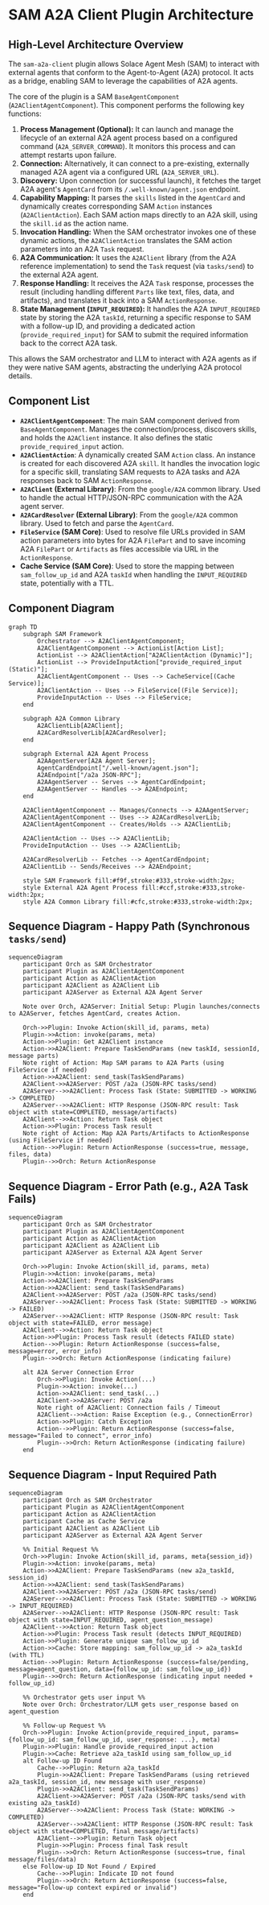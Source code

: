 # SAM A2A Client Plugin Architecture

## High-Level Architecture Overview

The `sam-a2a-client` plugin allows Solace Agent Mesh (SAM) to interact with external agents that conform to the Agent-to-Agent (A2A) protocol. It acts as a bridge, enabling SAM to leverage the capabilities of A2A agents.

The core of the plugin is a SAM `BaseAgentComponent` (`A2AClientAgentComponent`). This component performs the following key functions:

1.  **Process Management (Optional):** It can launch and manage the lifecycle of an external A2A agent process based on a configured command (`A2A_SERVER_COMMAND`). It monitors this process and can attempt restarts upon failure.
2.  **Connection:** Alternatively, it can connect to a pre-existing, externally managed A2A agent via a configured URL (`A2A_SERVER_URL`).
3.  **Discovery:** Upon connection (or successful launch), it fetches the target A2A agent's `AgentCard` from its `/.well-known/agent.json` endpoint.
4.  **Capability Mapping:** It parses the `skills` listed in the `AgentCard` and dynamically creates corresponding SAM `Action` instances (`A2AClientAction`). Each SAM action maps directly to an A2A skill, using the `skill.id` as the action name.
5.  **Invocation Handling:** When the SAM orchestrator invokes one of these dynamic actions, the `A2AClientAction` translates the SAM action parameters into an A2A `Task` request.
6.  **A2A Communication:** It uses the `A2AClient` library (from the A2A reference implementation) to send the `Task` request (via `tasks/send`) to the external A2A agent.
7.  **Response Handling:** It receives the A2A `Task` response, processes the result (including handling different `Parts` like text, files, data, and artifacts), and translates it back into a SAM `ActionResponse`.
8.  **State Management (`INPUT_REQUIRED`):** It handles the A2A `INPUT_REQUIRED` state by storing the A2A `taskId`, returning a specific response to SAM with a follow-up ID, and providing a dedicated action (`provide_required_input`) for SAM to submit the required information back to the correct A2A task.

This allows the SAM orchestrator and LLM to interact with A2A agents as if they were native SAM agents, abstracting the underlying A2A protocol details.

## Component List

*   **`A2AClientAgentComponent`**: The main SAM component derived from `BaseAgentComponent`. Manages the connection/process, discovers skills, and holds the `A2AClient` instance. It also defines the static `provide_required_input` action.
*   **`A2AClientAction`**: A dynamically created SAM `Action` class. An instance is created for each discovered A2A `skill`. It handles the invocation logic for a specific skill, translating SAM requests to A2A tasks and A2A responses back to SAM `ActionResponse`.
*   **`A2AClient` (External Library)**: From the `google/A2A` common library. Used to handle the actual HTTP/JSON-RPC communication with the A2A agent server.
*   **`A2ACardResolver` (External Library)**: From the `google/A2A` common library. Used to fetch and parse the `AgentCard`.
*   **`FileService` (SAM Core)**: Used to resolve file URLs provided in SAM action parameters into bytes for A2A `FilePart` and to save incoming A2A `FilePart` or `Artifacts` as files accessible via URL in the `ActionResponse`.
*   **Cache Service (SAM Core)**: Used to store the mapping between `sam_follow_up_id` and A2A `taskId` when handling the `INPUT_REQUIRED` state, potentially with a TTL.

## Component Diagram

```mermaid
graph TD
    subgraph SAM Framework
        Orchestrator --> A2AClientAgentComponent;
        A2AClientAgentComponent --> ActionList[Action List];
        ActionList --> A2AClientAction["A2AClientAction (Dynamic)"];
        ActionList --> ProvideInputAction["provide_required_input (Static)"];
        A2AClientAgentComponent -- Uses --> CacheService[(Cache Service)];
        A2AClientAction -- Uses --> FileService[(File Service)];
        ProvideInputAction -- Uses --> FileService;
    end

    subgraph A2A Common Library
        A2AClientLib[A2AClient];
        A2ACardResolverLib[A2ACardResolver];
    end

    subgraph External A2A Agent Process
        A2AAgentServer[A2A Agent Server];
        AgentCardEndpoint["/.well-known/agent.json"];
        A2AEndpoint["/a2a JSON-RPC"];
        A2AAgentServer -- Serves --> AgentCardEndpoint;
        A2AAgentServer -- Handles --> A2AEndpoint;
    end

    A2AClientAgentComponent -- Manages/Connects --> A2AAgentServer;
    A2AClientAgentComponent -- Uses --> A2ACardResolverLib;
    A2AClientAgentComponent -- Creates/Holds --> A2AClientLib;

    A2AClientAction -- Uses --> A2AClientLib;
    ProvideInputAction -- Uses --> A2AClientLib;

    A2ACardResolverLib -- Fetches --> AgentCardEndpoint;
    A2AClientLib -- Sends/Receives --> A2AEndpoint;

    style SAM Framework fill:#f9f,stroke:#333,stroke-width:2px;
    style External A2A Agent Process fill:#ccf,stroke:#333,stroke-width:2px;
    style A2A Common Library fill:#cfc,stroke:#333,stroke-width:2px;

```

## Sequence Diagram - Happy Path (Synchronous `tasks/send`)

```mermaid
sequenceDiagram
    participant Orch as SAM Orchestrator
    participant Plugin as A2AClientAgentComponent
    participant Action as A2AClientAction
    participant A2AClient as A2AClient Lib
    participant A2AServer as External A2A Agent Server

    Note over Orch, A2AServer: Initial Setup: Plugin launches/connects to A2AServer, fetches AgentCard, creates Action.

    Orch->>Plugin: Invoke Action(skill_id, params, meta)
    Plugin->>Action: invoke(params, meta)
    Action->>Plugin: Get A2AClient instance
    Action->>A2AClient: Prepare TaskSendParams (new taskId, sessionId, message parts)
    Note right of Action: Map SAM params to A2A Parts (using FileService if needed)
    Action->>A2AClient: send_task(TaskSendParams)
    A2AClient->>A2AServer: POST /a2a (JSON-RPC tasks/send)
    A2AServer-->>A2AClient: Process Task (State: SUBMITTED -> WORKING -> COMPLETED)
    A2AServer-->>A2AClient: HTTP Response (JSON-RPC result: Task object with state=COMPLETED, message/artifacts)
    A2AClient-->>Action: Return Task object
    Action->>Plugin: Process Task result
    Note right of Action: Map A2A Parts/Artifacts to ActionResponse (using FileService if needed)
    Action-->>Plugin: Return ActionResponse (success=true, message, files, data)
    Plugin-->>Orch: Return ActionResponse
```

## Sequence Diagram - Error Path (e.g., A2A Task Fails)

```mermaid
sequenceDiagram
    participant Orch as SAM Orchestrator
    participant Plugin as A2AClientAgentComponent
    participant Action as A2AClientAction
    participant A2AClient as A2AClient Lib
    participant A2AServer as External A2A Agent Server

    Orch->>Plugin: Invoke Action(skill_id, params, meta)
    Plugin->>Action: invoke(params, meta)
    Action->>A2AClient: Prepare TaskSendParams
    Action->>A2AClient: send_task(TaskSendParams)
    A2AClient->>A2AServer: POST /a2a (JSON-RPC tasks/send)
    A2AServer-->>A2AClient: Process Task (State: SUBMITTED -> WORKING -> FAILED)
    A2AServer-->>A2AClient: HTTP Response (JSON-RPC result: Task object with state=FAILED, error message)
    A2AClient-->>Action: Return Task object
    Action->>Plugin: Process Task result (detects FAILED state)
    Action-->>Plugin: Return ActionResponse (success=false, message=error, error_info)
    Plugin-->>Orch: Return ActionResponse (indicating failure)

    alt A2A Server Connection Error
        Orch->>Plugin: Invoke Action(...)
        Plugin->>Action: invoke(...)
        Action->>A2AClient: send_task(...)
        A2AClient->>A2AServer: POST /a2a
        Note right of A2AClient: Connection fails / Timeout
        A2AClient-->>Action: Raise Exception (e.g., ConnectionError)
        Action->>Plugin: Catch Exception
        Action-->>Plugin: Return ActionResponse (success=false, message="Failed to connect", error_info)
        Plugin-->>Orch: Return ActionResponse (indicating failure)
    end
```

## Sequence Diagram - Input Required Path

```mermaid
sequenceDiagram
    participant Orch as SAM Orchestrator
    participant Plugin as A2AClientAgentComponent
    participant Action as A2AClientAction
    participant Cache as Cache Service
    participant A2AClient as A2AClient Lib
    participant A2AServer as External A2A Agent Server

    %% Initial Request %%
    Orch->>Plugin: Invoke Action(skill_id, params, meta{session_id})
    Plugin->>Action: invoke(params, meta)
    Action->>A2AClient: Prepare TaskSendParams (new a2a_taskId, session_id)
    Action->>A2AClient: send_task(TaskSendParams)
    A2AClient->>A2AServer: POST /a2a (JSON-RPC tasks/send)
    A2AServer-->>A2AClient: Process Task (State: SUBMITTED -> WORKING -> INPUT_REQUIRED)
    A2AServer-->>A2AClient: HTTP Response (JSON-RPC result: Task object with state=INPUT_REQUIRED, agent_question_message)
    A2AClient-->>Action: Return Task object
    Action->>Plugin: Process Task result (detects INPUT_REQUIRED)
    Action->>Plugin: Generate unique sam_follow_up_id
    Action->>Cache: Store mapping: sam_follow_up_id -> a2a_taskId (with TTL)
    Action-->>Plugin: Return ActionResponse (success=false/pending, message=agent_question, data={follow_up_id: sam_follow_up_id})
    Plugin-->>Orch: Return ActionResponse (indicating input needed + follow_up_id)

    %% Orchestrator gets user input %%
    Note over Orch: Orchestrator/LLM gets user_response based on agent_question

    %% Follow-up Request %%
    Orch->>Plugin: Invoke Action(provide_required_input, params={follow_up_id: sam_follow_up_id, user_response: ...}, meta)
    Plugin->>Plugin: Handle provide_required_input action
    Plugin->>Cache: Retrieve a2a_taskId using sam_follow_up_id
    alt Follow-up ID Found
        Cache-->>Plugin: Return a2a_taskId
        Plugin->>A2AClient: Prepare TaskSendParams (using retrieved a2a_taskId, session_id, new message with user_response)
        Plugin->>A2AClient: send_task(TaskSendParams)
        A2AClient->>A2AServer: POST /a2a (JSON-RPC tasks/send with existing a2a_taskId)
        A2AServer-->>A2AClient: Process Task (State: WORKING -> COMPLETED)
        A2AServer-->>A2AClient: HTTP Response (JSON-RPC result: Task object with state=COMPLETED, final_message/artifacts)
        A2AClient-->>Plugin: Return Task object
        Plugin->>Plugin: Process final Task result
        Plugin-->>Orch: Return ActionResponse (success=true, final message/files/data)
    else Follow-up ID Not Found / Expired
        Cache-->>Plugin: Indicate ID not found
        Plugin-->>Orch: Return ActionResponse (success=false, message="Follow-up context expired or invalid")
    end

```
